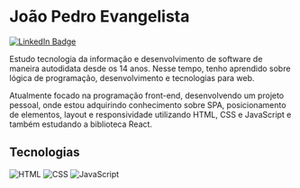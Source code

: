 # João Pedro Evangelista

[![LinkedIn Badge](https://img.shields.io/badge/-LinkedIn-0a66c2?style=flat-square&logo=linkedin)](https://www.linkedin.com/in/joao-pedro-evangelista-da-silva/)

Estudo tecnologia da informação e desenvolvimento de software de maneira autodidata desde os 14 anos. Nesse tempo, tenho aprendido sobre lógica de programação, desenvolvimento e tecnologias para web.

Atualmente focado na programação front-end, desenvolvendo um projeto pessoal, onde estou adquirindo conhecimento sobre SPA, posicionamento de elementos, layout e responsividade utilizando HTML, CSS e JavaScript e também estudando a biblioteca React. 

## Tecnologias
![HTML](https://img.shields.io/badge/-HTML-e34f26?style=flat-square&logo=html5&logoColor=white)
![CSS](https://img.shields.io/badge/-CSS-1572b6?style=flat-square&logo=css3)
![JavaScript](https://img.shields.io/badge/-JavaScript-f7df1e?style=flat-square&logo=javascript&logoColor=black)
